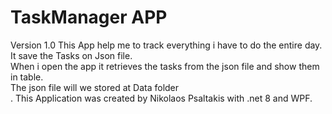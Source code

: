 # TaskManager APP
Version 1.0
This App help me to track everything i have to do the entire day. It save the Tasks on Json file.<br />
When i open the app it retrieves the tasks from the json file and show them in table.<br />
The json file will we stored at Data folder <br />.
This Application was created by Nikolaos Psaltakis with .net 8 and WPF.<br />
